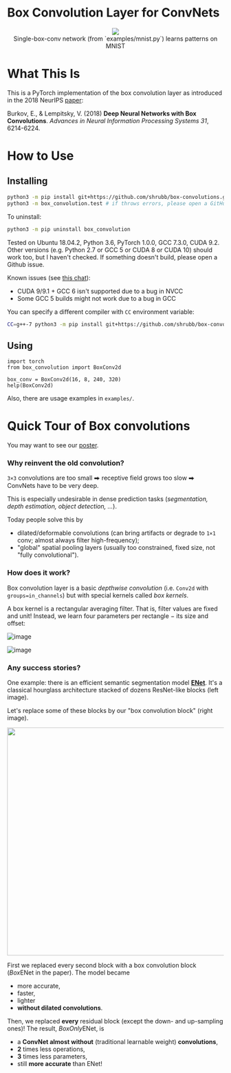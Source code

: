 Box Convolution Layer for ConvNets
==================================

<p align="center">
<img src="https://user-images.githubusercontent.com/9570420/52168173-d1ea7980-2737-11e9-8924-e4e8fd39d0ee.gif">
<br>
Single-box-conv network (from `examples/mnist.py`) learns patterns on MNIST
</p>

# What This Is

This is a PyTorch implementation of the box convolution layer as introduced in the 2018 NeurIPS [paper](https://papers.nips.cc/paper/7859-deep-neural-networks-with-box-convolutions):

Burkov, E., & Lempitsky, V. (2018) **Deep Neural Networks with Box Convolutions**. *Advances in Neural Information Processing Systems 31*, 6214-6224.

# How to Use

## Installing

```bash
python3 -m pip install git+https://github.com/shrubb/box-convolutions.git
python3 -m box_convolution.test # if throws errors, please open a GitHub issue
```

To uninstall:

```bash
python3 -m pip uninstall box_convolution
```

Tested on Ubuntu 18.04.2, Python 3.6, PyTorch 1.0.0, GCC 7.3.0, CUDA 9.2. Other versions (e.g. Python 2.7 or GCC 5 or CUDA 8 or CUDA 10) should work too, but I haven't checked. If something doesn't build, please open a Github issue.

Known issues (see [this chat](https://github.com/shrubb/box-convolutions/issues/2)):

* CUDA 9/9.1 + GCC 6 isn't supported due to a bug in NVCC
* Some GCC 5 builds might not work due to a bug in GCC

You can specify a different compiler with `CC` environment variable:

```bash
CC=g++-7 python3 -m pip install git+https://github.com/shrubb/box-convolutions.git
```

## Using

```python3
import torch
from box_convolution import BoxConv2d

box_conv = BoxConv2d(16, 8, 240, 320)
help(BoxConv2d)
```

Also, there are usage examples in `examples/`.


# Quick Tour of Box convolutions

You may want to see our [poster](https://yadi.sk/i/LNnMrj6FwbOc9A).

### Why reinvent the old convolution?

`3×3` convolutions are too small ⮕ receptive field grows too slow ⮕ ConvNets have to be very deep.

This is especially undesirable in dense prediction tasks (*segmentation, depth estimation, object detection, ...*).

Today people solve this by

* dilated/deformable convolutions (can bring artifacts or degrade to `1×1` conv; almost always filter high-frequency);
* "global" spatial pooling layers (usually too constrained, fixed size, not "fully convolutional").

### How does it work?

Box convolution layer is a basic *depthwise convolution* (i.e. `Conv2d` with `groups=in_channels`) but with special kernels called *box kernels*.

A box kernel is a rectangular averaging filter. That is, filter values are fixed and unit! Instead, we learn four parameters per rectangle − its size and offset:

![image](https://user-images.githubusercontent.com/9570420/41361143-f6db467a-6f36-11e8-9dfc-086a79256bfc.png)

![image](https://user-images.githubusercontent.com/9570420/40393137-f371e1ea-5e26-11e8-868a-79ea3f6847f1.png)

### Any success stories?

One example: there is an efficient semantic segmentation model [**ENet**](https://github.com/e-lab/ENet-training). It's a classical hourglass architecture stacked of dozens ResNet-like blocks (left image).

Let's replace some of these blocks by our "box convolution block" (right image).

<img src="https://user-images.githubusercontent.com/9570420/50013966-a9fe5580-ffd3-11e8-8824-8b1b1673ba83.png" width="530">

First we replaced every second block with a box convolution block (*Box*ENet in the paper). The model became

* more accurate,
* faster,
* lighter
* **without dilated convolutions**.

Then, we replaced **every** residual block (except the down- and up-sampling ones)! The result, *BoxOnly*ENet, is

* a **ConvNet almost without** (traditional learnable weight) **convolutions**,
* **2** times less operations,
* **3** times less parameters,
* still **more accurate** than ENet!

